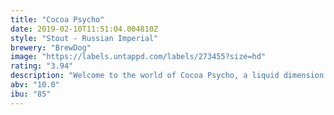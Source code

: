 ```yaml
---
title: "Cocoa Psycho"
date: 2019-02-10T11:51:04.004810Z
style: "Stout - Russian Imperial"
brewery: "BrewDog"
image: "https://labels.untappd.com/labels/273455?size=hd"
rating: "3.94"
description: "Welcome to the world of Cocoa Psycho, a liquid dimension where pure indulgence reigns.  This Imperial Stout borrows from the voluptuary decadence of 18th Century Russia, with its extravagantly smooth blend of crushed coffee beans, cacao nibs and dark malts.  Dig past the infusions of vanilla pods and toasted oak chips and eventually you’ll come face to face with the madness required to make this beer: a kind of depraved logic that would make Rasputin himself proud.  To fully unleash the aromas and bittersweet luxury of this stout we recommend drinking it from a stemmed beer glass before taking a sledgehammer to a Faberge egg.  Malts: Extra Pale, Wheat, Cara, Smoked, Black and Roasted Barley  Hops: Cascade, Fuggles and Goldings"
abv: "10.0"
ibu: "85"
---
```

